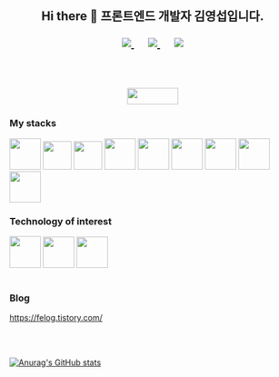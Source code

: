 <h2 align="center">
<p> Hi there 👋 프론트엔드 개발자 김영섭입니다. </p>
 
 <div style = display="flex">
<p>
<a href="https://www.facebook.com/profile.php?id=100005009375516" rel="nofollow">
<img src="https://img.shields.io/badge/Facebook-1877F2?style=for-the-badge&logo=facebook&logoColor=white" />
</a>
&nbsp;&nbsp;&nbsp;&nbsp;
<a href="https://hanamdeveloper.github.io/Second-Publish/">
<img src="https://img.shields.io/badge/GitHub-100000?style=for-the-badge&logo=github&logoColor=white" />
</a>
&nbsp;&nbsp;&nbsp;&nbsp;
<a href="mailto:zmf1118@gmail.com?subject=Olá%20Stefany">
<img src="https://camo.githubusercontent.com/2e31b0d0e07e5431ee3f85689b488016d52a4fb97e523ae497023a9746e2e52e/68747470733a2f2f696d672e736869656c64732e696f2f62616467652f676d61696c2d2532334431343833362e7376673f267374796c653d666f722d7468652d6261646765266c6f676f3d676d61696c266c6f676f436f6c6f723d7768697465" data-canonical-src="https://img.shields.io/badge/gmail-%23D14836.svg?&amp;style=for-the-badge&amp;logo=gmail&amp;logoColor=white" style="max-width:100%;">
</a>
 
&nbsp;&nbsp;&nbsp;&nbsp;
 
 <a href="https://www.notion.so/HOME-bf3276b845a545bc9731e6ca3c25ab08">
<img src="https://user-images.githubusercontent.com/58289675/106357755-6ef24400-634b-11eb-82d0-703ff7ad83c3.png" width="90" height="29">
 </a>
</div>
</h2>





### My stacks
<div style = display="flex">  
<image src="https://user-images.githubusercontent.com/63652102/106355350-a3113900-633a-11eb-898a-eca3e7ded1bf.png" width="55" />
<image src="https://user-images.githubusercontent.com/63652102/106355359-a9071a00-633a-11eb-9544-52af937bc756.jpg" width="50" />
<image src="https://user-images.githubusercontent.com/63652102/106355362-ac020a80-633a-11eb-9a36-e2fb63cd7a58.jpg" width="50" />
<image src="https://user-images.githubusercontent.com/63652102/106355364-ae646480-633a-11eb-9d5d-48aaf74e4c5b.png" width="55" />
<image src="https://user-images.githubusercontent.com/63652102/106355367-b2908200-633a-11eb-8bd0-8a8ad037f789.png" width="55" />
<image src="https://user-images.githubusercontent.com/63652102/106355824-cd182a80-633d-11eb-97b4-45174ea0b8ce.png" width="55" />
<image src="https://user-images.githubusercontent.com/63652102/106355848-fe90f600-633d-11eb-9323-4132c8fec66a.png" width="55" />
 <img src="https://user-images.githubusercontent.com/63652102/106357171-c2fb2980-6347-11eb-9fa4-7dcbd8ed84e0.png" width="55px"/>
  <img src="https://user-images.githubusercontent.com/63652102/159225733-2a6ec9ca-bb59-4c91-b077-71d191b5b746.png" width="55px"/>
</div>


### Technology of interest
<div style = display="flex">
<img src="https://user-images.githubusercontent.com/63652102/106357239-43218f00-6348-11eb-9a0a-527ca680c055.png" width="55px" height="56px"/>
<img src="https://user-images.githubusercontent.com/63652102/106357166-be367580-6347-11eb-8027-9a27a8f0aed0.png" width="55px"/>
<img src="https://user-images.githubusercontent.com/58289675/106354722-3ba5ba00-6337-11eb-88fc-ab55473d7960.png" width="55px"/>
</ div>

<br>
<br>

### Blog
https://felog.tistory.com/

<br>
<br>

[![Anurag's GitHub stats](https://github-readme-stats.vercel.app/api?username=hanamDeveloper&show_icons=true&theme=tokyonight)](https://github.com/anuraghazra/github-readme-stats)
 




